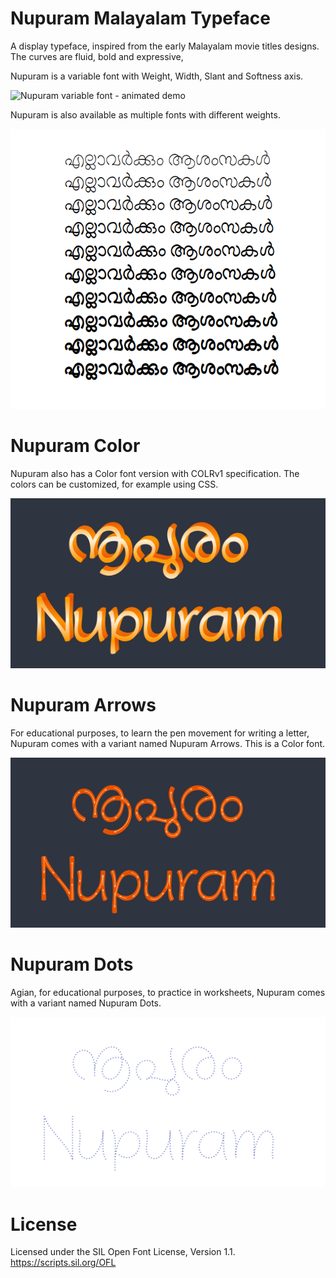 Nupuram Malayalam Typeface
===========================

A display typeface, inspired from the early Malayalam movie titles designs. The curves are fluid, bold and expressive,

Nupuram is a variable font with Weight, Width, Slant and Softness axis.

![Nupuram variable font - animated demo](docs/nupuram-var.gif "Nupuram variable font - animated demo showing all 4 axis")

Nupuram is also available as multiple fonts with different weights.

![Nupuram weights](docs/nupuram-weight.png "Nupuram weights")


# Nupuram Color

Nupuram also has a Color font version with COLRv1 specification. The colors can be customized, for example using CSS.

![Nupuram color font](docs/nupuram-color.png "Nupuram color font")

# Nupuram Arrows

For educational purposes, to learn the pen movement for writing a letter, Nupuram comes with a variant named Nupuram Arrows. This is a Color font.

![Nupuram arrows font](docs/nupuram-arrows.png "Nupuram Arrows font")

# Nupuram Dots

Agian, for educational purposes, to practice in worksheets, Nupuram comes with a variant named Nupuram Dots.

![Nupuram dots font](docs/nupuram-dots.png "Nupuram dots font")


# License

Licensed under the SIL Open Font License, Version 1.1. https://scripts.sil.org/OFL
